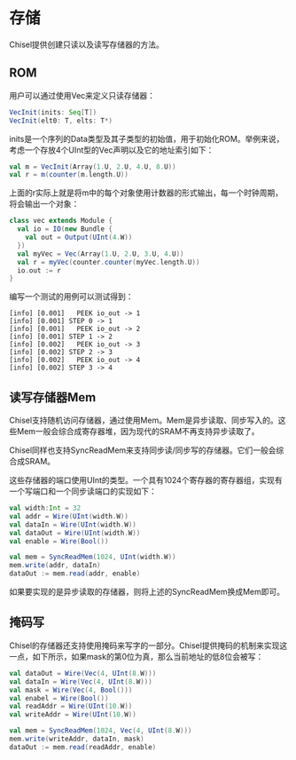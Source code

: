 # 存储

Chisel提供创建只读以及读写存储器的方法。

## ROM

用户可以通过使用Vec来定义只读存储器：

```Scala
VecInit(inits: Seq[T])
VecInit(elt0: T, elts: T*)
```

inits是一个序列的Data类型及其子类型的初始值，用于初始化ROM。举例来说，考虑一个存放4个UInt型的Vec声明以及它的地址索引如下：

```Scala
val m = VecInit(Array(1.U, 2.U, 4.U, 8.U))
val r = m(counter(m.length.U))
```

上面的r实际上就是将m中的每个对象使用计数器的形式输出，每一个时钟周期，将会输出一个对象：

```scala
class vec extends Module {
  val io = IO(new Bundle {
    val out = Output(UInt(4.W))
  })
  val myVec = Vec(Array(1.U, 2.U, 3.U, 4.U))
  val r = myVec(counter.counter(myVec.length.U))
  io.out := r
}
```

编写一个测试的用例可以测试得到：

```
[info] [0.001]   PEEK io_out -> 1
[info] [0.001] STEP 0 -> 1
[info] [0.001]   PEEK io_out -> 2
[info] [0.001] STEP 1 -> 2
[info] [0.002]   PEEK io_out -> 3
[info] [0.002] STEP 2 -> 3
[info] [0.002]   PEEK io_out -> 4
[info] [0.002] STEP 3 -> 4
```

## 读写存储器Mem

Chisel支持随机访问存储器，通过使用Mem。Mem是异步读取、同步写入的。这些Mem一般会综合成寄存器堆，因为现代的SRAM不再支持异步读取了。

Chisel同样也支持SyncReadMem来支持同步读/同步写的存储器。它们一般会综合成SRAM。

这些存储器的端口使用UInt的类型。一个具有1024个寄存器的寄存器组，实现有一个写端口和一个同步读端口的实现如下：

```Scala
val width:Int = 32
val addr = Wire(UInt(width.W))
val dataIn = Wire(UInt(width.W))
val dataOut = Wire(UInt(width.W))
val enable = Wire(Bool())

val mem = SyncReadMem(1024, UInt(width.W))
mem.write(addr, dataIn)
dataOut := mem.read(addr, enable)
```

如果要实现的是异步读取的存储器，则将上述的SyncReadMem换成Mem即可。

## 掩码写

Chisel的存储器还支持使用掩码来写字的一部分。Chisel提供掩码的机制来实现这一点，如下所示，如果mask的第0位为真，那么当前地址的低8位会被写：

```Scala
val dataOut = Wire(Vec(4, UInt(8.W)))
val dataIn = Wire(Vec(4, UInt(8.W)))
val mask = Wire(Vec(4, Bool()))
val enabel = Wire(Bool())
val readAddr = Wire(UInt(10.W))
val writeAddr = Wire(UInt(10.W))

val mem = SyncReadMem(1024, Vec(4, UInt(8.W)))
mem.write(writeAddr, dataIn, mask)
dataOut := mem.read(readAddr, enable)
```
